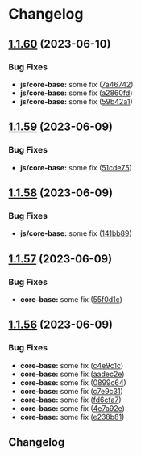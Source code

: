# Changelog

## [1.1.60](https://github.com/applitools/eyes.sdk.javascript1/compare/js/core-base@1.1.59...js/core-base@1.1.60) (2023-06-10)


### Bug Fixes

* **js/core-base:** some fix ([7a46742](https://github.com/applitools/eyes.sdk.javascript1/commit/7a46742ae2efc052efb6d866a94d789adf543865))
* **js/core-base:** some fix ([a2860fd](https://github.com/applitools/eyes.sdk.javascript1/commit/a2860fd10c90ddc17dad9196b4eb80f3197be138))
* **js/core-base:** some fix ([59b42a1](https://github.com/applitools/eyes.sdk.javascript1/commit/59b42a12152740639497fd1a2cae9f8208241577))

## [1.1.59](https://github.com/applitools/eyes.sdk.javascript1/compare/js/core-base@1.1.58...js/core-base@1.1.59) (2023-06-09)


### Bug Fixes

* **js/core-base:** some fix ([51cde75](https://github.com/applitools/eyes.sdk.javascript1/commit/51cde75f8e99040b8a553ee476ff2c6ee498cf90))

## [1.1.58](https://github.com/applitools/eyes.sdk.javascript1/compare/js/core-base-v1.1.57...js/core-base@1.1.58) (2023-06-09)


### Bug Fixes

* **js/core-base:** some fix ([141bb89](https://github.com/applitools/eyes.sdk.javascript1/commit/141bb891672bb401a7dab6a0caa0ba030278a132))

## [1.1.57](https://github.com/applitools/eyes.sdk.javascript1/compare/core-base@1.1.56...core-base@1.1.57) (2023-06-09)


### Bug Fixes

* **core-base:** some fix ([55f0d1c](https://github.com/applitools/eyes.sdk.javascript1/commit/55f0d1c8dc431e36a2149ab198c00e97b468fdc8))

## [1.1.56](https://github.com/applitools/eyes.sdk.javascript1/compare/core-base-v1.1.55...core-base@1.1.56) (2023-06-09)


### Bug Fixes

* **core-base:** some fix ([c4e9c1c](https://github.com/applitools/eyes.sdk.javascript1/commit/c4e9c1cc008aac9d999935ec167280fb1af368d6))
* **core-base:** some fix ([aadec2e](https://github.com/applitools/eyes.sdk.javascript1/commit/aadec2e0ca0c3467367fe6e5e3c83c3f4e316dd3))
* **core-base:** some fix ([0899c64](https://github.com/applitools/eyes.sdk.javascript1/commit/0899c644f69a652d615bcac7fd42d7d5793cbc88))
* **core-base:** some fix ([c7e9c31](https://github.com/applitools/eyes.sdk.javascript1/commit/c7e9c3123e423016956a05f6a97a1be51a73f319))
* **core-base:** some fix ([fd6cfa7](https://github.com/applitools/eyes.sdk.javascript1/commit/fd6cfa7f20cc819ce3685f9000fb6c9858de311b))
* **core-base:** some fix ([4e7a92e](https://github.com/applitools/eyes.sdk.javascript1/commit/4e7a92e572d9f6da592c66aae86e77e33be6f345))
* **core-base:** some fix ([e238b81](https://github.com/applitools/eyes.sdk.javascript1/commit/e238b813733606e9cfddba8a82ec03a1a2c97637))

## Changelog
